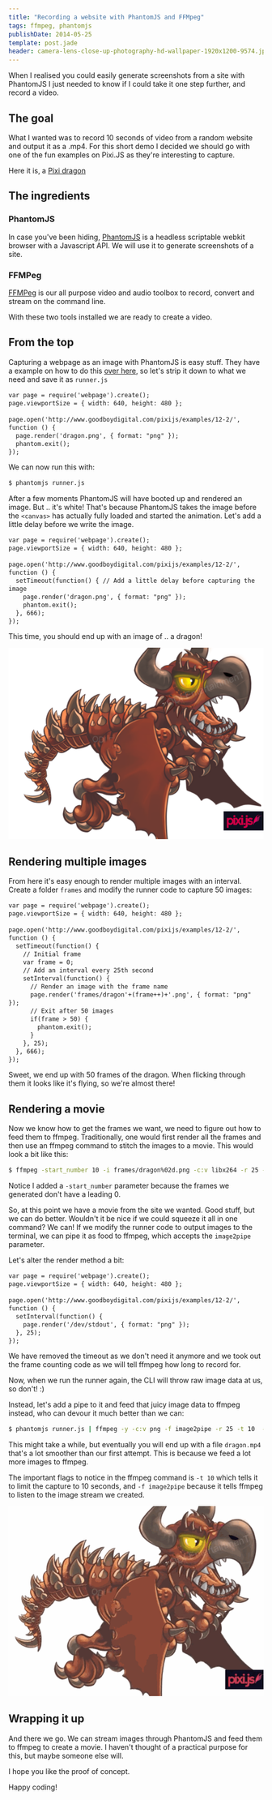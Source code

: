 ```yaml
---
title: "Recording a website with PhantomJS and FFMpeg"
tags: ffmpeg, phantomjs
publishDate: 2014-05-25
template: post.jade
header: camera-lens-close-up-photography-hd-wallpaper-1920x1200-9574.jpg
---
```


When I realised you could easily generate screenshots from a site with PhantomJS I just needed to know if I could take it one step further, and record a video.

## The goal

What I wanted was to record 10 seconds of video from a random website and output it as a .mp4. For this short demo I decided we should go with one of the fun examples on Pixi.JS as they're interesting to capture.

Here it is, a <a href="http://www.goodboydigital.com/pixijs/examples/12-2/" target="\_blank">Pixi dragon</a>

## The ingredients

### PhantomJS

In case you've been hiding, [PhantomJS](http://phantomjs.org/) is a headless scriptable webkit browser with a Javascript API. We will use it to generate screenshots of a site.

### FFMPeg

[FFMPeg](http://www.ffmpeg.org/) is our all purpose video and audio toolbox to record, convert and stream on the command line.

With these two tools installed we are ready to create a video.

## From the top

Capturing a webpage as an image with PhantomJS is easy stuff. They have a example on how to do this [over here](https://github.com/ariya/phantomjs/blob/master/examples/technews.js), so let's strip it down to what we need and save it as `runner.js`

```
var page = require('webpage').create();
page.viewportSize = { width: 640, height: 480 };

page.open('http://www.goodboydigital.com/pixijs/examples/12-2/', function () {
  page.render('dragon.png', { format: "png" });
  phantom.exit();
});
```

We can now run this with:

```bash
$ phantomjs runner.js
```

After a few moments PhantomJS will have booted up and rendered an image. But .. it's white! That's because PhantomJS takes the image before the `<canvas>` has actually fully loaded and started the animation. Let's add a little delay before we write the image.


```
var page = require('webpage').create();
page.viewportSize = { width: 640, height: 480 };

page.open('http://www.goodboydigital.com/pixijs/examples/12-2/', function () {
  setTimeout(function() { // Add a little delay before capturing the image
    page.render('dragon.png', { format: "png" });
    phantom.exit();
  }, 666);
});
```

This time, you should end up with an image of .. a dragon!

![Pixi Dragon](/images/screenshots/dragon01.png)

## Rendering multiple images

From here it's easy enough to render multiple images with an interval. Create a folder `frames` and modify the runner code to capture 50 images:

```
var page = require('webpage').create();
page.viewportSize = { width: 640, height: 480 };

page.open('http://www.goodboydigital.com/pixijs/examples/12-2/', function () {
  setTimeout(function() {
    // Initial frame
    var frame = 0;
    // Add an interval every 25th second
    setInterval(function() {
      // Render an image with the frame name
      page.render('frames/dragon'+(frame++)+'.png', { format: "png" });
      // Exit after 50 images
      if(frame > 50) {
        phantom.exit();
      }
    }, 25);
  }, 666);
});
```

Sweet, we end up with 50 frames of the dragon. When flicking through them it looks like it's flying, so we're almost there!

## Rendering a movie

Now we know how to get the frames we want, we need to figure out how to feed them to ffmpeg. Traditionally, one would first render all the frames and then use an ffmpeg command to stitch the images to a movie. This would look a bit like this:

```bash
$ ffmpeg -start_number 10 -i frames/dragon%02d.png -c:v libx264 -r 25 -pix_fmt yuv420p out.mp4
```

Notice I added a `-start_number` parameter because the frames we generated don't have a leading 0.

So, at this point we have a movie from the site we wanted. Good stuff, but we can do better. Wouldn't it be nice if we could squeeze it all in one command? We can! If we modify the runner code to output images to the terminal, we can pipe it as food to ffmpeg, which accepts the `image2pipe` parameter.

Let's alter the render method a bit:

```
var page = require('webpage').create();
page.viewportSize = { width: 640, height: 480 };

page.open('http://www.goodboydigital.com/pixijs/examples/12-2/', function () {
  setInterval(function() {
    page.render('/dev/stdout', { format: "png" });
  }, 25);
});
```

We have removed the timeout as we don't need it anymore and we took out the frame counting code as we will tell ffmpeg how long to record for.

Now, when we run the runner again, the CLI will throw raw image data at us, so don't! :)

Instead, let's add a pipe to it and feed that juicy image data to ffmpeg instead, who can devour it much better than we can:

```bash
$ phantomjs runner.js | ffmpeg -y -c:v png -f image2pipe -r 25 -t 10  -i - -c:v libx264 -pix_fmt yuv420p -movflags +faststart dragon.mp4
```

This might take a while, but eventually you will end up with a file `dragon.mp4` that's a lot smoother than our first attempt. This is because we feed a lot more images to ffmpeg.

The important flags to notice in the ffmpeg command is `-t 10` which tells it to limit the capture to 10 seconds, and `-f image2pipe` because it tells ffmpeg to listen to the image stream we created.

![Pixi Dragon](/images/screenshots/dragon.gif)

## Wrapping it up

And there we go. We can stream images through PhantomJS and feed them to ffmpeg to create a movie. I haven't thought of a practical purpose for this, but maybe someone else will.

I hope you like the proof of concept.

Happy coding!
